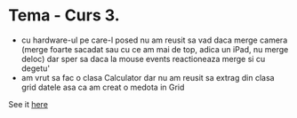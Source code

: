 # Tema - Curs 3.
  - cu hardware-ul pe care-l posed nu am reusit sa vad daca merge camera (merge foarte sacadat sau cu ce am mai de top, adica un iPad, nu merge deloc) dar sper sa daca la mouse events reactioneaza merge si cu degetu'
  - am vrut sa fac o clasa Calculator dar nu am reusit sa extrag din clasa grid datele asa ca am creat o medota in Grid
  
  See it [here](https://raw.githack.com/kondrei/music-grid/main/index.html)
